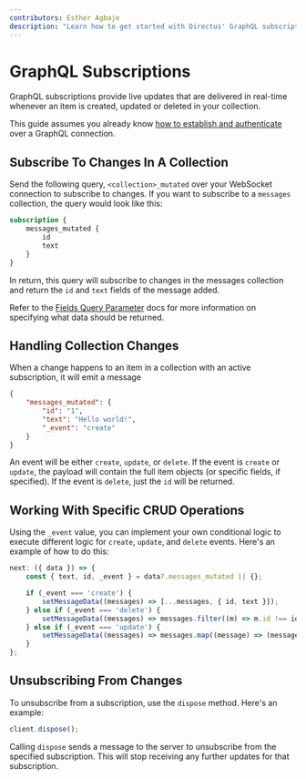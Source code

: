 ```yaml
---
contributors: Esther Agbaje
description: "Learn how to get started with Directus' GraphQL subscriptons."
---
```


# GraphQL Subscriptions

GraphQL subscriptions provide live updates that are delivered in real-time whenever an item is created, updated or
deleted in your collection.

This guide assumes you already know [how to establish and authenticate](/guides/real-time/getting-started/graphql) over
a GraphQL connection.

## Subscribe To Changes In A Collection

Send the following query, `<collection>_mutated` over your WebSocket connection to subscribe to changes. If you want to
subscribe to a `messages` collection, the query would look like this:

```graphql
subscription {
	messages_mutated {
		id
		text
	}
}
```

In return, this query will subscribe to changes in the messages collection and return the `id` and `text` fields of the
message added.

Refer to the [Fields Query Parameter](/reference/query.html#fields) docs for more information on specifying what data
should be returned.

## Handling Collection Changes

When a change happens to an item in a collection with an active subscription, it will emit a message

```json
{
	"messages_mutated": {
		"id": "1",
		"text": "Hello world!",
		"_event": "create"
	}
}
```

An event will be either `create`, `update`, or `delete`. If the event is `create` or `update`, the payload will
contain the full item objects (or specific fields, if specified). If the event is `delete`, just the `id` will be
returned.

## Working With Specific CRUD Operations

Using the `_event` value, you can implement your own conditional logic to execute different logic for `create`,
`update`, and `delete` events. Here's an example of how to do this:

```js
next: ({ data }) => {
	const { text, id, _event } = data?.messages_mutated || {};

	if (_event === 'create') {
		setMessageData((messages) => [...messages, { id, text }]);
	} else if (_event === 'delete') {
		setMessageData((messages) => messages.filter((m) => m.id !== id));
	} else if (_event === 'update') {
		setMessageData((messages) => messages.map((message) => (message.id === id ? { ...message, text } : message)));
	}
};
```

## Unsubscribing From Changes

To unsubscribe from a subscription, use the `dispose` method. Here's an example:

```js
client.dispose();
```

Calling `dispose` sends a message to the server to unsubscribe from the specified subscription. This will stop receiving
any further updates for that subscription.

